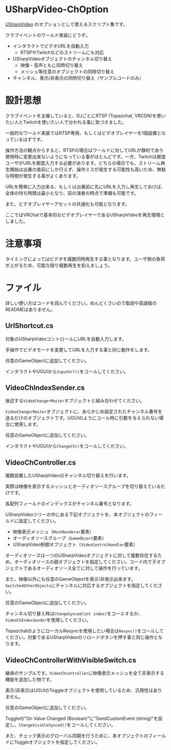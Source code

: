 # USharpVideo-ChOption

[USharpVideo](https://github.com/MerlinVR/USharpVideo) のオプションとして使えるスクリプト集です。

クラブイベントのワールド実装にどうぞ。

- インタラクトでビデオURLを自動入力
  - RTSPやTwitchなどのストリームにも対応
- USharpVideoオブジェクトのチャンネル切り替え
  - 映像・音声ともに同時切り替え
  - メッシュ等任意のオブジェクトの同時切り替え
- チャンネル、表示/非表示の同時切り替え（サンプルコードのみ）

# 設計思想

クラブイベントを主催していると、DJごとにRTSP (Topazchat, VRCDN)を使いたい人とTwitchを使いたい人で分かれる事に気づきました。

一般的なワールド実装ではRTSP専用、もしくはビデオプレイヤーを1個設置となっているはずです。

操作方法の観点からすると、RTSPの場合はワールドに対してURLが静的であり使用時に変更出来ないようになっている事がほとんどです。一方、Twitchは都度ユーザがURLを都度入力する必要があります。どちらの場合でも、ストリーム再生開始は出番の直前にしか行えず、操作ミスが発生する可能性も高いため、無駄な時間が発生する事がよくあります。

URLを簡単に入力出来る、もしくは出番前に先にURLを入力し再生しておけば、全体の待ち時間は最小となり、前の演者の時点で準備も可能です。

また、ビデオプレイヤーアセットの共通化も可能となります。

ここではVRChatで基本的なビデオプレイヤーであるUSharpVideoを再生環境としました。

# 注意事項

タイミングによってはビデオを複数同時再生する事となります。ユーザ側の負荷が上がるため、可能な限り複数再生を抑えましょう。

# ファイル

詳しい使い方はコードを読んでください。めんどくさいので取説や英語版のREADMEはありません。

## UrlShortcut.cs

対象のUSharpVideoコントロールにURLを自動入力します。

手操作でビデオモードを変更してURLを入力する事と同じ動作をします。

任意のGameObjectに追加してください。

インタラクトやUGUIから`InputUrl()`をコールしてください。

## VideoChIndexSender.cs

後述する`VideoChangerMaster`オブジェクトと組み合わせてください。

`VideoChangerMaster`オブジェクトに、あらかじめ設定されたチャンネル番号を送るだけのオブジェクトです。UGUIのようにコール時に引数を与えられない場合に使用します。

任意のGameObjectに追加してください。

インタラクトやUGUIから`ChangeCh()`をコールしてください。

## VideoChController.cs

複数設置したUSharpVideoのチャンネル切り替えを行います。

実際は映像を表示するメッシュとオーディオソースグループを切り替えているだけです。

各配列フィールドのインデックスがチャンネル番号となります。

USharpVideoツリーの中にある下記オブジェクトを、本オブジェクトのフィールドに設定してください。

- 映像表示メッシュ（`MeshRenderer`要素）
- オーディオソースグループ（`GameObject`要素）
- USharpVideo制御オブジェクト（`VideoControlHandler`要素）

オーディオソースは一つのUSharpVideoオブジェクトに対して複数存在するため、オーディオソースの親オブジェクトを指定してください。コード内で子オブジェクトであるオーディオソース全てに対して操作を行っています。

また、映像以外にも任意のGameObjectを表示/非表示出来ます。`SwitchedOtherObjects`にチャンネルに対応するオブジェクトを指定してください。

任意のGameObjectに追加してください。

チャンネル切り替え時は`ChangeSynced(int index)`をコールするか、`VideoChIndexSender`を使用してください。

TopazchatのようにローカルResyncを使用したい場合は`Resync()`をコールしてください。対象であるUSharpVideoのリロードボタンを押す事と同じ操作となります。

## VideoChControllerWithVisibleSwitch.cs

継承のサンプルです。`VideoChController`に映像表示メッシュを全て非表示する機能を追加した物です。

表示/非表示はUGUIのToggleオブジェクトを使用しているため、汎用性はありません。

任意のGameObjectに追加してください。

Toggleの"On Value Changed (Boolean)"に"SendCustomEvent (string)"を設定し、`ChangeVisibleSynced()`をコールしてください。

また、チェック表示のグローバル同期を行うために、本オブジェクトのフィールドにToggleオブジェクトを指定してください。
